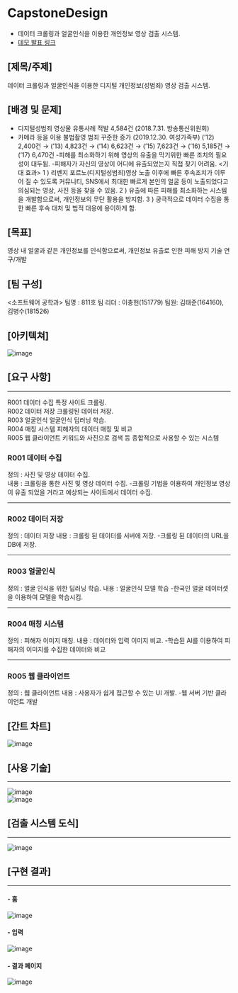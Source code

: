 # CapstoneDesign
* 데이터 크롤링과 얼굴인식을 이용한 개인정보 영상 검출 시스템.
* [데모 발표 링크](https://youtu.be/Z-rEd8UgH2U)

## [제목/주제]
데이터 크롤링과 얼굴인식을 이용한 디지털 개인정보(성범죄) 영상 검출 시스템.

## [배경 및 문제]
- 디지털성범죄 영상물 유통사례 적발 4,584건 (2018.7.31. 방송통신위원회)
- 카메라 등을 이용 불법촬영 범죄 꾸준한 증가 (2019.12.30. 여성가족부)
(’12) 2,400건 → (’13) 4,823건 → (’14) 6,623건 → (’15) 7,623건 → (’16) 5,185건 → (’17) 6,470건
-피해를 최소화하기 위해 영상의 유출을 막기위한 빠른 조치의 필요성이 대두됨.
-피해자가 자신의 영상이 어디에 유출되었는지 직접 찾기 어려움.
<기대 효과>
1 ) 리벤지 포르노(디지털성범죄)영상 노출 이후에 빠른 후속조치가 이루어 질 수 있도록 커뮤니티, SNS에서 최대한 빠르게 본인의 얼굴 등이 노출되었다고 의심되는 영상, 사진 등을 찾을 수 있음. 
2 ) 유출에 따른 피해를 최소화하는 시스템을 개발함으로써, 개인정보의 무단 활용을 방지함. 
3 ) 궁극적으로 데이터 수집을 통한 빠른 후속 대처 및 법적 대응에 용이하게 함.

## [목표]
영상 내 얼굴과 같은 개인정보를 인식함으로써, 개인정보 유출로 인한 피해 방지 기술 연구/개발




## [팀 구성]
<소프트웨어 공학과>
팀명 : 811호
	팀 리더 : 이충헌(151779)
	팀원: 김태준(164160), 김병수(181526)

## [아키텍쳐] 
![image](https://user-images.githubusercontent.com/61380786/116859257-a6b6a380-ac3a-11eb-984e-1c1fdec75402.png)



## [요구 사항]
********* 
R001	데이터 수집	특정 사이트 크롤링.    
R002	데이터 저장	크롤링된 데이터 저장.    
R003	얼굴인식	얼굴인식 딥러닝 학습.    
R004	매칭 시스템	피해자의 데이터 매칭 및 비교    
R005	웹 클라이언트	키워드와 사진으로 검색 등 종합적으로 사용할 수 있는 시스템


### R001 데이터 수집
정의 : 사진 및 영상 데이터 수집.  
내용 : 크롤링을 통한 사진 및 영상 데이터 수집. 
  -크롤링 기법을 이용하여 개인정보 영상이 유출 되었을 거라고 예상되는 사이트에서 데이터 수집.
***********  
  

### R002 데이터 저장
정의 : 데이터 저장
내용 : 크롤링 된 데이터를 서버에 저장.
  -크롤링 된 데이터의 URL을 DB에 저장.
***********  

### R003 얼굴인식
정의 : 얼굴 인식을 위한 딥러닝 학습.
내용 : 얼굴인식 모델 학습
  -한국인 얼굴 데이터셋을 이용하여 모델을 학습시킴.
***********  
  

### R004 매칭 시스템
정의 : 피해자 이미지 매칭.
내용 : 데이터와 입력 이미지 비교.
  -학습된 AI를 이용하여 피해자의 이미지를 수집한 데이터와 비교
***********  
  


### R005 웹 클라이언트
정의 : 웹 클라이언트
내용 : 사용자가 쉽게 접근할 수 있는 UI 개발.
  -웹 서버 기반 클라이언트 개발
  

## [간트 차트]       
![image](https://user-images.githubusercontent.com/61380786/116859237-a0282c00-ac3a-11eb-9ac7-98fa21a68cfd.png)


 ## [사용 기술]
 *****
 ![image](https://user-images.githubusercontent.com/61380786/120881210-8a779f00-c60a-11eb-8e1f-16fccb962851.png)        
 ![image](https://user-images.githubusercontent.com/61380786/120881215-906d8000-c60a-11eb-9f56-f9526ce801f6.png)
 
 
## [검출 시스템 도식]
*****
![image](https://user-images.githubusercontent.com/61380786/120881461-2950cb00-c60c-11eb-914e-e8a6630abf85.png)


 
 ## [구현 결과]
 *****
 #### - 홈
 ![image](https://user-images.githubusercontent.com/61380786/120881235-ada24e80-c60a-11eb-85b5-22820c30c65a.png)
 #### - 입력
  ![image](https://user-images.githubusercontent.com/61380786/120881251-beeb5b00-c60a-11eb-9051-d11add5959f6.png)
 #### - 결과 페이지
  ![image](https://user-images.githubusercontent.com/61380786/120881244-ba26a700-c60a-11eb-80c3-50995faa143f.png)





